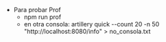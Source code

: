 
- Para probar Prof
  - npm run prof
  - en otra consola: artillery quick --count 20 -n 50 "http://localhost:8080/info" > no_consola.txt
